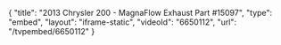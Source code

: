 {
    "title": "2013 Chrysler 200 - MagnaFlow Exhaust Part #15097",
    "type": "embed",
    "layout": "iframe-static",
    "videoId": "6650112",
    "url": "\/tvpembed\/6650112"
}
